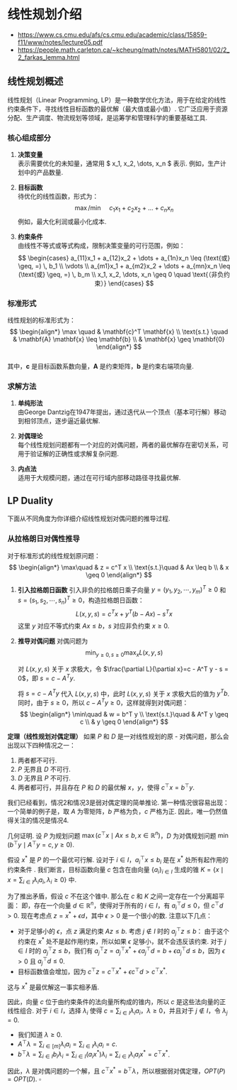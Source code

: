 # 线性规划介绍

- https://www.cs.cmu.edu/afs/cs.cmu.edu/academic/class/15859-f11/www/notes/lecture05.pdf
- https://people.math.carleton.ca/~kcheung/math/notes/MATH5801/02/2_2_farkas_lemma.html

## 线性规划概述

线性规划（Linear Programming, LP）是一种数学优化方法，用于在给定的线性约束条件下，寻找线性目标函数的最优解（最大值或最小值）. 它广泛应用于资源分配、生产调度、物流规划等领域，是运筹学和管理科学的重要基础工具. 


### **核心组成部分**
1. **决策变量**  
   表示需要优化的未知量，通常用 $ x_1, x_2, \dots, x_n $ 表示. 例如，生产计划中的产品数量. 

2. **目标函数**  
   待优化的线性函数，形式为：  
   $$
   \max/\min \quad c_1x_1 + c_2x_2 + \dots + c_nx_n
    $$
   例如，最大化利润或最小化成本. 

3. **约束条件**  
   由线性不等式或等式构成，限制决策变量的可行范围，例如：  
   $$
   \begin{cases}
   a_{11}x_1 + a_{12}x_2 + \dots + a_{1n}x_n \leq (\text{或} \geq, =) \, b_1 \\
   \vdots \\
   a_{m1}x_1 + a_{m2}x_2 + \dots + a_{mn}x_n \leq (\text{或} \geq, =) \, b_m \\
   x_1, x_2, \dots, x_n \geq 0 \quad \text{（非负约束）}
   \end{cases}
   $$


### **标准形式**
线性规划的标准形式为：  
$$
\begin{align*}
\max \quad & \mathbf{c}^T \mathbf{x} \\
\text{s.t.} \quad & \mathbf{A} \mathbf{x} \leq \mathbf{b} \\
& \mathbf{x} \geq \mathbf{0}
\end{align*}
$$  
其中，$\mathbf{c}$ 是目标函数系数向量，$\mathbf{A}$ 是约束矩阵，$\mathbf{b}$ 是约束右端项向量. 


### **求解方法**
1. **单纯形法**  
   由George Dantzig在1947年提出，通过迭代从一个顶点（基本可行解）移动到相邻顶点，逐步逼近最优解. 

2. **对偶理论**  
   每个线性规划问题都有一个对应的对偶问题，两者的最优解存在密切关系，可用于验证解的正确性或求解复杂问题. 

3. **内点法**  
   适用于大规模问题，通过在可行域内部移动路径寻找最优解. 


## LP Duality

下面从不同角度为你详细介绍线性规划对偶问题的推导过程. 

### 从拉格朗日对偶性推导
对于标准形式的线性规划原问题：
$$
\begin{align*}
\max\quad & z = c^T x \\
\text{s.t.}\quad & Ax \leq b \\
& x \geq 0
\end{align*}
$$
1. **引入拉格朗日函数**
   引入非负的拉格朗日乘子向量 $y=(y_1,y_2,\cdots,y_m)^T\geq0$ 和 $s=(s_1,s_2,\cdots,s_n)^T\geq0$，构造拉格朗日函数：
   $$L(x,y,s)=c^T x + y^T(b - Ax)-s^T x$$
   这里 $y$ 对应不等式约束 $Ax\leq b$，$s$ 对应非负约束 $x\geq0$. 

2. **推导对偶问题**
   对偶问题为
   $$\min_{y\geq0,s\geq0}\max_{x}L(x,y,s)$$

   对 $L(x,y,s)$ 关于 $x$ 求极大，令 $\frac{\partial L}{\partial x}=c - A^T y - s = 0$，即 $s = c - A^T y$. 

   将 $s = c - A^T y$ 代入 $L(x,y,s)$ 中，此时 $L(x,y,s)$ 关于 $x$ 求极大后的值为 $y^T b$. 
   同时，由于 $s\geq0$，所以 $c - A^T y\geq0$，这样就得到对偶问题：
   $$
   \begin{align*}
   \min\quad & w = b^T y \\
   \text{s.t.}\quad & A^T y \geq c \\
   & y \geq 0
   \end{align*}
   $$

**定理（线性规划对偶定理）** 如果 $P$ 和 $D$ 是一对线性规划的原 - 对偶问题，那么会出现以下四种情况之一：
1. 两者都不可行. 
2. $P$ 无界且 $D$ 不可行. 
3. $D$ 无界且 $P$ 不可行. 
4. 两者都可行，并且存在 $P$ 和 $D$ 的最优解 $x$，$y$，使得 $c^{\top}x = b^{\top}y$. 

我们已经看到，情况2和情况3是弱对偶定理的简单推论. 第一种情况很容易出现：一个简单的例子是，取 $A$ 为零矩阵，$b$ 严格为负，$c$ 严格为正. 因此，唯一仍然值得关注的情况是情况4. 

几何证明. 设 $P$ 为规划问题 $\max(c^{\top}x\mid Ax\leq b, x\in\mathbb{R}^n)$，$D$ 为对偶规划问题 $\min(b^{\top}y\mid A^{\top}y = c, y\geq0)$. 

假设 $x^*$ 是 $P$ 的一个最优可行解. 设对于 $i\in I$，$a_{i}^{\top}x\leq b_{i}$ 是在 $x^*$ 处所有起作用的约束条件 . 我们断言，目标函数向量 $c$ 包含在由向量 $\{a_{i}\}_{i\in I}$ 生成的锥 $K = \{x\mid x=\sum_{i\in I}\lambda_{i}a_{i},\lambda_{i}\geq0\}$ 中.  

为了推出矛盾，假设 $c$ 不在这个锥中. 那么在 $c$ 和 $K$ 之间一定存在一个分离超平面： 即，存在一个向量 $d\in\mathbb{R}^n$，使得对于所有的 $i\in I$，有 $a_{i}^{\top}d\leq0$，但 $c^{\top}d > 0$. 现在考虑点 $z = x^{*}+\epsilon d$，其中 $\epsilon>0$ 是一个很小的数. 注意以下几点：
- 对于足够小的 $\epsilon$，点 $z$ 满足约束 $Az\leq b$. 考虑 $j\notin I$ 时的 $a_{j}^{\top}z\leq b$： 由于这个约束在 $x^{*}$ 处不是起作用约束，所以如果 $\epsilon$ 足够小，就不会违反该约束. 对于 $j\in I$ 时的 $a_{j}^{\top}z\leq b$，我们有 $a_{j}^{\top}z = a_{j}^{\top}x^{*}+\epsilon a_{j}^{\top}d = b+\epsilon a_{j}^{\top}d\leq b$，因为 $\epsilon>0$ 且 $a_{j}^{\top}d\leq0$. 
- 目标函数值会增加，因为 $c^{\top}z = c^{\top}x^{*}+\epsilon c^{\top}d>c^{\top}x^{*}$. 

这与 $x^{*}$ 是最优解这一事实相矛盾. 

因此，向量 $c$ 位于由约束条件的法向量所构成的锥内，所以 $c$ 是这些法向量的正线性组合. 对于 $i\in I$，选择 $\lambda_{i}$ 使得 $c = \sum_{i\in I}\lambda_{i}a_{i}$，$\lambda\geq0$，并且对于 $j\notin I$，令 $\lambda_{j}=0$. 
- 我们知道 $\lambda\geq0$. 
- $A^{\top}\lambda=\sum_{i\in[m]}\lambda_{i}a_{i}=\sum_{i\in I}\lambda_{i}a_{i}=c$. 
- $b^{\top}\lambda=\sum_{i\in I}b_{i}\lambda_{i}=\sum_{i\in I}(a_{i}x^{*})\lambda_{i}=\sum_{i\in I}\lambda_{i}a_{i}x^{*}=c^{\top}x^{*}$. 

因此，$\lambda$ 是对偶问题的一个解，且 $c^{\top}x^{*}=b^{\top}\lambda$，所以根据弱对偶定理，$OPT(P)=OPT(D)$.   $\square$ 

